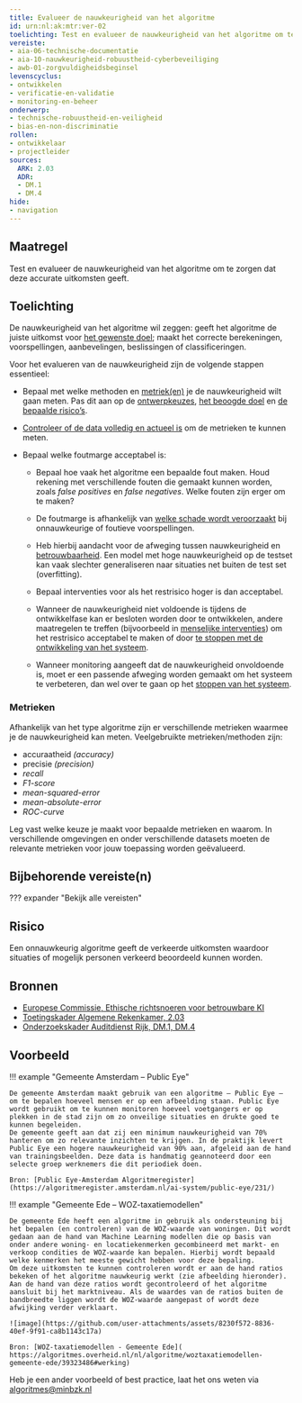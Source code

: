 ```yaml
---
title: Evalueer de nauwkeurigheid van het algoritme
id: urn:nl:ak:mtr:ver-02
toelichting: Test en evalueer de nauwkeurigheid van het algoritme om te zorgen dat deze accurate uitkomsten geeft. 
vereiste:
- aia-06-technische-documentatie
- aia-10-nauwkeurigheid-robuustheid-cyberbeveiliging
- awb-01-zorgvuldigheidsbeginsel
levenscyclus:
- ontwikkelen
- verificatie-en-validatie
- monitoring-en-beheer
onderwerp:
- technische-robuustheid-en-veiligheid
- bias-en-non-discriminatie
rollen:
- ontwikkelaar
- projectleider
sources:
  ARK: 2.03
  ADR: 
  - DM.1
  - DM.4
hide:
- navigation
---
```


<!-- tags -->

## Maatregel
Test en evalueer de nauwkeurigheid van het algoritme om te zorgen dat deze accurate uitkomsten geeft. 

## Toelichting
De nauwkeurigheid van het algoritme wil zeggen: geeft het algoritme de juiste uitkomst voor [het gewenste doel](1-pba-02-formuleren-doelstelling.md); maakt het correcte berekeningen, voorspellingen, aanbevelingen, beslissingen of classificeringen. 

Voor het evalueren van de nauwkeurigheid zijn de volgende stappen essentieel:

- Bepaal met welke methoden en [metriek(en)](#metrieken) je de nauwkeurigheid wilt gaan meten. Pas dit aan op de [ontwerpkeuzes](../../levenscyclus/ontwerp.md), [het beoogde doel](1-pba-02-formuleren-doelstelling.md) en [de bepaalde risico’s](2-owp-06-impactanalyse.md). 
- [Controleer of de data volledig en actueel is](3-dat-01-datakwaliteit.md) om de metrieken te kunnen meten.
- Bepaal welke foutmarge acceptabel is:

    - Bepaal hoe vaak het algoritme een bepaalde fout maken. Houd rekening met verschillende fouten die gemaakt kunnen worden, zoals *false positives* en *false negatives*. Welke fouten zijn erger om te maken? 
    - De foutmarge is afhankelijk van [welke schade wordt veroorzaakt](2-owp-06-impactanalyse.md) bij onnauwkeurige of foutieve voorspellingen.
    - Heb hierbij aandacht voor de afweging tussen nauwkeurigheid en [betrouwbaarheid](5-ver-06-evalueer-betrouwbaarheid.md). Een model met hoge nauwkeurigheid op de testset kan vaak slechter generaliseren naar situaties net buiten de test set (overfitting).
    - Bepaal interventies voor als het restrisico hoger is dan acceptabel.

    - Wanneer de nauwkeurigheid niet voldoende is tijdens de ontwikkelfase kan er besloten worden door te ontwikkelen, andere maatregelen te treffen (bijvoorbeeld in [menselijke interventies](../../onderwerpen/menselijke-controle.md)) om het restrisico acceptabel te maken of door [te stoppen met de ontwikkeling van het systeem](../../levenscyclus/uitfaseren.md). 
    - Wanneer monitoring aangeeft dat de nauwkeurigheid onvoldoende is, moet er een passende afweging worden gemaakt om het systeem te verbeteren, dan wel over te gaan op het [stoppen van het systeem](4-owk-02-stopzetten-gebruik.md).

### Metrieken
Afhankelijk van het type algoritme zijn er verschillende metrieken waarmee je de nauwkeurigheid kan meten. Veelgebruikte metrieken/methoden zijn:

- accuraatheid *(accuracy)*
- precisie *(precision)*
- *recall*
- *F1-score*
- *mean-squared-error*
- *mean-absolute-error*
- *ROC-curve*

Leg vast welke keuze je maakt voor bepaalde metrieken en waarom. In verschillende omgevingen en onder verschillende datasets moeten de relevante metrieken voor jouw toepassing worden geëvalueerd.

## Bijbehorende vereiste(n)

??? expander "Bekijk alle vereisten"
    <!-- list_vereisten_on_maatregelen_page -->

## Risico
Een onnauwkeurig algoritme geeft de verkeerde uitkomsten waardoor situaties of mogelijk personen verkeerd beoordeeld kunnen worden. 

## Bronnen
- [Europese Commissie, Ethische richtsnoeren voor betrouwbare KI](https://digital-strategy.ec.europa.eu/nl/library/ethics-guidelines-trustworthy-ai)
- [Toetingskader Algemene Rekenkamer, 2.03](https://www.rekenkamer.nl/onderwerpen/algoritmes/documenten/publicaties/2024/05/15/het-toetsingskader-aan-de-slag)
- [Onderzoekskader Auditdienst Rijk, DM.1, DM.4](https://open.overheid.nl/documenten/61b54381-d331-40ed-8fce-b2883b195f25/file)

## Voorbeeld

!!! example "Gemeente Amsterdam – Public Eye"

	De gemeente Amsterdam maakt gebruik van een algoritme – Public Eye – om te bepalen hoeveel mensen er op een afbeelding staan. Public Eye wordt gebruikt om te kunnen monitoren hoeveel voetgangers er op plekken in de stad zijn om zo onveilige situaties en drukte goed te kunnen begeleiden. 
	De gemeente geeft aan dat zij een minimum nauwkeurigheid van 70% hanteren om zo relevante inzichten te krijgen. In de praktijk levert Public Eye een hogere nauwkeurigheid van 90% aan, afgeleid aan de hand van trainingsbeelden. Deze data is handmatig geannoteerd door een selecte groep werknemers die dit periodiek doen.
	
	Bron: [Public Eye-Amsterdam Algoritmeregister](https://algoritmeregister.amsterdam.nl/ai-system/public-eye/231/)


!!! example "Gemeente Ede – WOZ-taxatiemodellen"

	De gemeente Ede heeft een algoritme in gebruik als ondersteuning bij het bepalen (en controleren) van de WOZ-waarde van woningen. Dit wordt gedaan aan de hand van Machine Learning modellen die op basis van onder andere woning- en locatiekenmerken gecombineerd met markt- en verkoop condities de WOZ-waarde kan bepalen. Hierbij wordt bepaald welke kenmerken het meeste gewicht hebben voor deze bepaling.
	Om deze uitkomsten te kunnen controleren wordt er aan de hand ratios bekeken of het algoritme nauwkeurig werkt (zie afbeelding hieronder). Aan de hand van deze ratios wordt gecontroleerd of het algoritme aansluit bij het marktniveau. Als de waardes van de ratios buiten de bandbreedte liggen wordt de WOZ-waarde aangepast of wordt deze afwijking verder verklaart. 

	![image](https://github.com/user-attachments/assets/8230f572-8836-40ef-9f91-ca8b1143c17a)

	Bron: [WOZ-taxatiemodellen - Gemeente Ede]( https://algoritmes.overheid.nl/nl/algoritme/woztaxatiemodellen-gemeente-ede/39323486#werking)
 
Heb je een ander voorbeeld of best practice, laat het ons weten via [algoritmes@minbzk.nl](mailto:algoritmes@minbzk.nl)  
